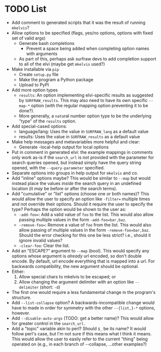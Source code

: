 # TODO List

- Add comment to generated scripts that it was the result of running `mkelvis`?
- Allow options to be specified (flags, yes/no options, options with fixed set
  of valid args)
	- Generate bash completions
		- Prevent a space being added when completing option names with
		  arguments
	- As part of this, perhaps ask surfraw devs to add completion support
	  to all of the elvi (maybe get `mkelvis` used?)
- Make installable via `pip`
	- Create `setup.py` file
	- Make the program a Python package
	- Upload to PyPI
- Add more option types
	- `results`: An option implementing elvi-specific results as suggested
	  by `SURFRAW_results`. This may also need to have its own specific
`--map-*` option (with the regular mapping option preventing it to be done?).
	- More generally, a `nat`ural number option type to be the underlying
	  "type" of the `results` option.
- Add special-cased options:
	- language/lang: Uses the value in `SURFRAW_lang` as a default value
	- results: Uses the value in `SURFRAW_results` as a default value
- Make help messages and metavariables more helpful and clear:
	- Generate -local-help output for local options
- Put in comment in generated elvi: the example mappings in comments only work
  as-is if the `search_url` is not provided with the parameter for search
queries opened, but instead simply have the query string opened, with the
`--query-parameter` specified.
- Separate options into groups in help output for `mkelvis` and co.
- Add "inline" options maybe?  This would be similar to `--map` but would
  instead place the values _inside_ the search query in an undefined location
(it *may* be before or after the search terms).
- Add "cumulative" or "list" options (choose one or both names)?  This would
  allow the user to specify an option like `-filter=` multiple times and not
override their options.  Should it require the user to specify the type?
Perhaps the option would be shown to the user as:
	- `-add-foo=`: Add a valid value of `foo` to the list.  This would also
	  allow passing multiple values in the form `-add-foo=bar,baz`.
	- `-remove-foo=`: Remove a value of `foo` from the list.  This would
	  also allow passing of multiple values in the form
`-remove-foo=bar,baz`.  Should the error checking for this one be less strict?
i.e., should it ignore invalid values?
	- `-clear-foo`: Clear the list.
- Add an "ESCAPE?" argument to `--map` (bool).  This would specify any options
  whose argument is *already* url encoded, so don't double encode.  By default,
url encode everything that is mapped into a url.  For backwards compatibility,
the new argument should be optional.
- Either:
	1. Allow special chars to mkelvis to be escaped; or
	2. Allow changing the argument delimiter with an option like
`--delimiter` (short: `-d`)
- The first one would require a less fundamental change in the program's
  structure.
- Add `--list-collapse` option?  A backwards-incompatible change would have to
  made in order for symmetry with the other `--{list,}-*` options, however.
- Add `--disable-auto-args` (TODO: get a better name)?  This would allow for
  greater control in the `search_url`.
- Add a "topic" variable akin to perl?  Should `$_` be its name?  It would
  follow perl's case, but I'm not sure if this means what I think it means.
This would allow the user to easily refer to the current "thing" being operated
on (e.g., in each branch of --collapse, ...other examples?)
